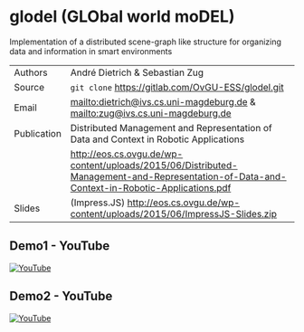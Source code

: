 # glodel (GLObal world moDEL)

Implementation of a distributed scene-graph like structure for organizing
data and information in smart environments

| | |
| ----------- | ---------------------------------------------------------------------------------------- |
| Authors     | André Dietrich & Sebastian Zug                                                           |
| Source      | `git clone` https://gitlab.com/OvGU-ESS/glodel.git                                |
| Email       | <mailto:dietrich@ivs.cs.uni-magdeburg.de> & <mailto:zug@ivs.cs.uni-magdeburg.de>         |
| Publication | Distributed Management and Representation of Data and Context in Robotic Applications    |
|| http://eos.cs.ovgu.de/wp-content/uploads/2015/06/Distributed-Management-and-Representation-of-Data-and-Context-in-Robotic-Applications.pdf |
| Slides      | (Impress.JS) http://eos.cs.ovgu.de/wp-content/uploads/2015/06/ImpressJS-Slides.zip       |

## Demo1 - YouTube

[![YouTube](http://img.youtube.com/vi/Xt403wPCYD8/0.jpg)](http://www.youtube.com/watch?v=Xt403wPCYD8 "click to watch")

## Demo2 - YouTube

[![YouTube](http://img.youtube.com/vi/kvoC5yxdzsw/0.jpg)](http://www.youtube.com/watch?v=kvoC5yxdzsw "click to watch")
